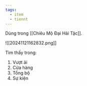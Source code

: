 ```yaml
---
tags:
  - item
  - tiennt
---
```

Dùng trong [[Chiêu Mộ Đại Hải Tặc]].

![[20241121162832.png]]

Tìm thấy trong:
1. Vượt ải
2. Cửa hàng
3. Tổng bộ
4. Sự kiện

